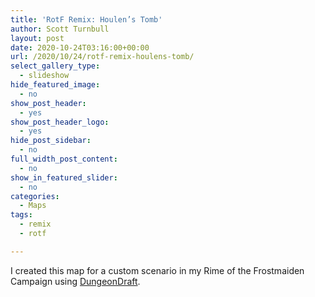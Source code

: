 ```yaml
---
title: 'RotF Remix: Houlen’s Tomb'
author: Scott Turnbull
layout: post
date: 2020-10-24T03:16:00+00:00
url: /2020/10/24/rotf-remix-houlens-tomb/
select_gallery_type:
  - slideshow
hide_featured_image:
  - no
show_post_header:
  - yes
show_post_header_logo:
  - yes
hide_post_sidebar:
  - no
full_width_post_content:
  - no
show_in_featured_slider:
  - no
categories:
  - Maps
tags:
  - remix
  - rotf

---
```

I created this map for a custom scenario in my Rime of the Frostmaiden Campaign using <a href="https://dungeondraft.net/" target="_blank" rel="noreferrer noopener">DungeonDraft</a>.

<div class="wp-block-image">
  <figure class="aligncenter size-large"><a href="https://i.redd.it/c7hhvkh7st961.jpg"><img src="https://i.redd.it/c7hhvkh7st961.jpg" alt="" /></a></figure>
</div>